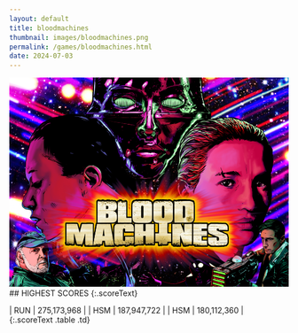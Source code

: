 ```yaml
---
layout: default
title: bloodmachines
thumbnail: images/bloodmachines.png
permalink: /games/bloodmachines.html
date: 2024-07-03
---
```


<img src="../images/bloodmachines.png" class="gameThumbnail img-fluid mx-auto align-middle">
## HIGHEST SCORES
{:.scoreText}

| RUN | 275,173,968 | 
| HSM | 187,947,722 | 
| HSM | 180,112,360 | 
{:.scoreText .table .td}
